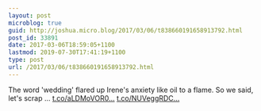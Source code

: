```yaml
---
layout: post
microblog: true
guid: http://joshua.micro.blog/2017/03/06/t838660191658913792.html
post_id: 33891
date: 2017-03-06T18:59:05+1100
lastmod: 2019-07-30T17:41:19+1100
type: post
url: /2017/03/06/t838660191658913792.html
---
```

The word 'wedding' flared up Irene's anxiety like oil to a flame. So we said, let's scrap … [t.co/aLDMoVOR0...](https://t.co/aLDMoVOR0r) [t.co/NUVeggRDC...](https://t.co/NUVeggRDCz)
